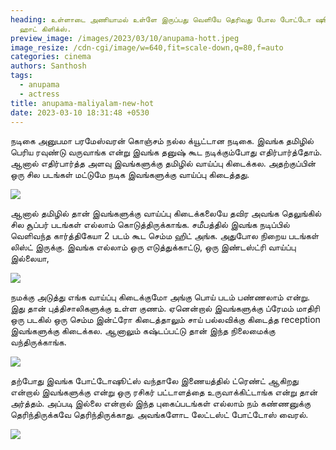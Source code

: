 ```yaml
---
heading: உள்ளாடை அணியாமல் உள்ளே இருப்பது வெளியே தெரிவது போல போட்டோ ஷூட் அனுபமா
  ஹாட் கிளிக்ஸ்.
preview_image: /images/2023/03/10/anupama-hott.jpeg
image_resize: /cdn-cgi/image/w=640,fit=scale-down,q=80,f=auto
categories: cinema
authors: Santhosh
tags:
  - anupama
  - actress
title: anupama-maliyalam-new-hot
date: 2023-03-10 18:31:48 +0530
---
```

நடிகை அனுபமா பரமேஸ்வரன் கொஞ்சம் நல்ல க்யூட்டான நடிகை. இவங்க தமிழில் பெரிய ரவுண்டு வருவாங்க என்று இவங்க தனுஷ் கூட நடிக்கும்போது எதிர்பார்த்தோம். ஆனால் எதிர்பார்த்த அளவு இவங்களுக்கு தமிழில் வாய்ப்பு கிடைக்கல. அதற்குப்பின் ஒரு சில படங்கள் மட்டுமே நடிக இவங்களுக்கு வாய்ப்பு கிடைத்தது.



![](/images/2023/03/10/anupama-maliyalam-new-hot.jpeg)

ஆனால் தமிழில் தான் இவங்களுக்கு வாய்ப்பு கிடைக்கலையே தவிர அவங்க தெலுங்கில் சில சூப்பர் படங்கள் எல்லாம் கொடுத்திருக்காங்க. சமீபத்தில் இவங்க நடிப்பில் வெளிவந்த கார்த்திகேயா 2 படம் கூட செம்ம ஹிட் அங்க. அதுபோல நிறைய படங்கள் லிஸ்ட் இருக்கு. இவங்க எல்லாம் ஒரு எடுத்துக்காட்டு, ஒரு இண்டஸ்ட்ரி வாய்ப்பு இல்லையா,



![](/images/2023/03/10/anupama-maliyalam-new-hot44.jpeg)

நமக்கு அடுத்து எங்க வாய்ப்பு கிடைக்குமோ அங்கு பொய் படம் பண்ணலாம் என்று. இது தான் புத்திசாலிகளுக்கு உள்ள குணம். ஏனென்றால் இவங்களுக்கு ப்ரேமம் மாதிரி ஒரு படகில் ஒரு செம்ம இன்ட்ரோ கிடைத்தாலும் சாய் பல்லவிக்கு கிடைத்த reception இவங்களுக்கு கிடைக்கல. ஆனாலும் கஷ்டப்பட்டு தான் இந்த நிலைமைக்கு வந்திருக்காங்க.



![](/images/2023/03/10/anupama-maliyalam-new-hot66.jpeg)

தற்போது இவங்க போட்டோஷூட்ஸ் வந்தாலே இணையத்தில் ட்ரெண்ட் ஆகிறது என்றால் இவங்களுக்கு என்று ஒரு ரசிகர் பட்டாளத்தை உருவாக்கிட்டாங்க என்று தான் அர்த்தம். அப்படி இல்லை என்றால் இந்த புகைப்படங்கள் எல்லாம் நம் கண்ணனுக்கு தெரிந்திருக்கவே தெரிந்திருக்காது. அவங்களோட லேட்டஸ்ட் போட்டோஸ் வைரல். 

![](/images/2023/03/10/anupama-maliyalam-new-hott.jpeg)